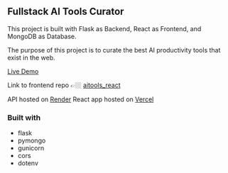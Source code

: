 ## Fullstack AI Tools Curator
This project is built with Flask as Backend, React as Frontend, and MongoDB as Database.

The purpose of this project is to curate the best AI productivity tools that exist in the web.

[Live Demo](https://ai-stash.vercel.app/)

Link to frontend repo 👉🏼 [aitools_react](https://github.com/GITvoren/aitools_react)

API hosted on [Render](https://render.com/)
React app hosted on [Vercel](https://vercel.com/dashboard)


### Built with
  - flask
  - pymongo
  - gunicorn
  - cors
  - dotenv

